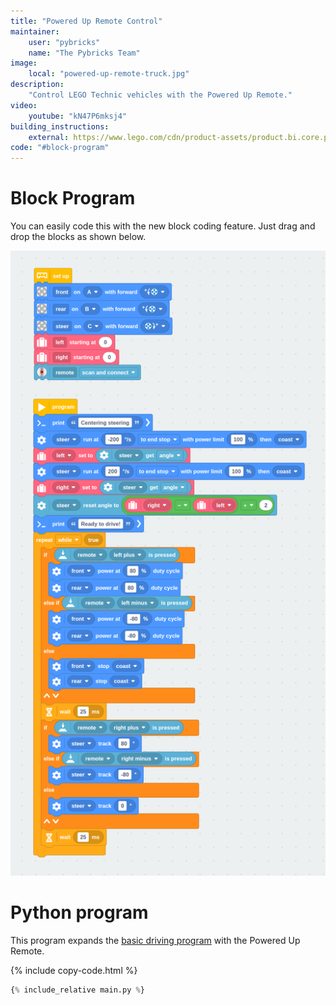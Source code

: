 ```yaml
---
title: "Powered Up Remote Control"
maintainer:
    user: "pybricks"
    name: "The Pybricks Team"
image:
    local: "powered-up-remote-truck.jpg"
description:
    "Control LEGO Technic vehicles with the Powered Up Remote."
video:
    youtube: "kN47P6mksj4"
building_instructions:
    external: https://www.lego.com/cdn/product-assets/product.bi.core.pdf/6314518.pdf
code: "#block-program"
---
```


# Block Program

You can easily code this with the new block coding feature. Just drag and drop
the blocks as shown below.

![Powered Up Remote Control](off-roader-blocks-screenshot.png)

# Python program

This program expands the [basic driving program](../driving) with the Powered
Up Remote.

{% include copy-code.html %}
```python
{% include_relative main.py %}
```
